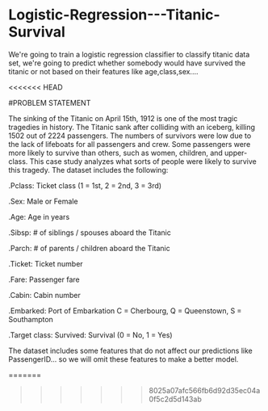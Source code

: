 # Logistic-Regression---Titanic-Survival
We're going to train a logistic regression classifier to classify titanic data set, we're going to predict whether somebody would have survived the titanic or not based on their features like age,class,sex....

<<<<<<< HEAD

#PROBLEM STATEMENT

The sinking of the Titanic on April 15th, 1912 is one of the most tragic tragedies in history. The Titanic sank after colliding with an iceberg, killing 1502 out of 2224 passengers. The numbers of survivors were low due to the lack of lifeboats for all passengers and crew. Some passengers were more likely to survive than others, such as women, children, and upper-class. This case study analyzes what sorts of people were likely to survive this tragedy. The dataset includes the following:

.Pclass: Ticket class (1 = 1st, 2 = 2nd, 3 = 3rd)

.Sex: Male or Female

.Age: Age in years

.Sibsp: # of siblings / spouses aboard the Titanic

.Parch: # of parents / children aboard the Titanic

.Ticket: Ticket number

.Fare: Passenger fare

.Cabin: Cabin number

.Embarked: Port of Embarkation C = Cherbourg, Q = Queenstown, S = Southampton

.Target class: Survived: Survival (0 = No, 1 = Yes)

The dataset includes some features that do not affect our predictions like PassengerID... so we will omit these features to make a better model.

=======
>>>>>>> 8025a07afc566fb6d92d35ec04a0f5c2d5d143ab
